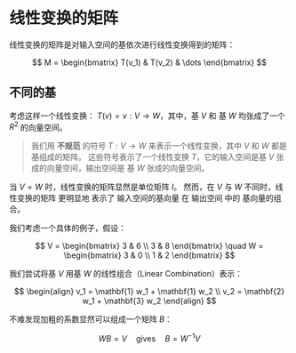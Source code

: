 # 线性变换的矩阵

线性变换的矩阵是对输入空间的基依次进行线性变换得到的矩阵：

$$
M = \begin{bmatrix} T(v_1) & T(v_2) & \dots \end{bmatrix}
$$

## 不同的基

考虑这样一个线性变换： $T (v) = v : V \rightarrow W$，其中，基 $V$ 和 基 $W$ 均张成了一个 $R^2$ 的向量空间。

> 我们用 **不规范** 的符号 $T : V \rightarrow W$ 来表示一个线性变换，其中 $V$ 和 $W$ 都是基组成的矩阵。
> 这些符号表示了一个线性变换 $T$，它的输入空间是基 $V$ 张成的向量空间，输出空间是 基 $W$ 张成的向量空间。

当 $V = W$ 时，线性变换的矩阵显然是单位矩阵 $I$。
然而，在 $V$ 与 $W$ 不同时，线性变换的矩阵 更明显地 表示了 输入空间的基向量 在 输出空间 中的 基向量的组合。

我们考虑一个具体的例子，假设：

$$
V = \begin{bmatrix}
3 & 6 \\
3 & 8
\end{bmatrix}
\quad
W = \begin{bmatrix}
3 & 0 \\
1 & 2
\end{bmatrix}
$$

我们尝试将基 $V$ 用基 $W$ 的线性组合（Linear Combination）表示：

$$
\begin{align}
v_1 = \mathbf{1} w_1 + \mathbf{1} w_2  \\
v_2 = \mathbf{2} w_1 + \mathbf{3} w_2
\end{align}
$$

不难发现加粗的系数显然可以组成一个矩阵 $B$：

$$
WB = V \quad \text{gives} \quad B = W^{-1} V
$$
